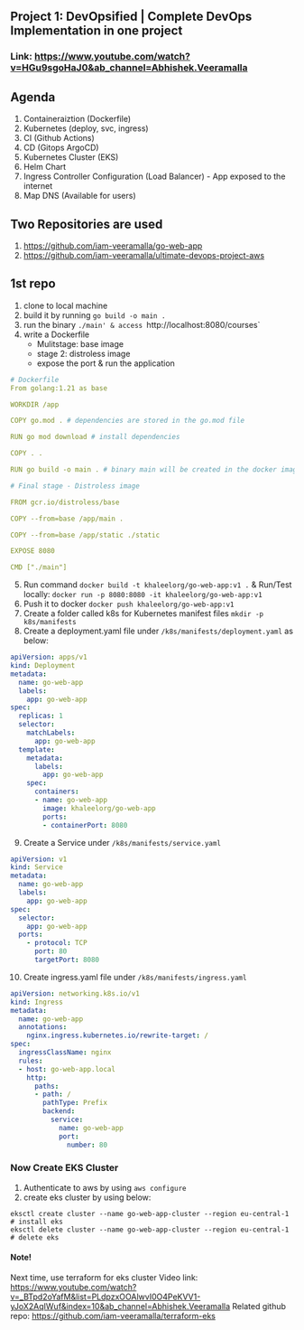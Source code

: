 ## Project 1: DevOpsified | Complete DevOps Implementation in one project
### Link: https://www.youtube.com/watch?v=HGu9sgoHaJ0&ab_channel=Abhishek.Veeramalla

## Agenda
1. Containeraiztion (Dockerfile)
2. Kubernetes (deploy, svc, ingress)
3. CI (Github Actions)
4. CD (Gitops ArgoCD)
5. Kubernetes Cluster (EKS)
6. Helm Chart
7. Ingress Controller Configuration (Load Balancer) - App exposed to the internet
8. Map DNS (Available for users)

## Two Repositories are used
1. https://github.com/iam-veeramalla/go-web-app
2. https://github.com/iam-veeramalla/ultimate-devops-project-aws 

## 1st repo
1. clone to local machine
2. build it by running `go build -o main .`
3. run the binary `./main' & access `http://localhost:8080/courses`
4. write a Dockerfile
    - Mulitstage: base image
    - stage 2: distroless image
    - expose the port & run the application
```yaml
# Dockerfile
From golang:1.21 as base 

WORKDIR /app

COPY go.mod . # dependencies are stored in the go.mod file

RUN go mod download # install dependencies

COPY . .

RUN go build -o main . # binary main will be created in the docker image

# Final stage - Distroless image

FROM gcr.io/distroless/base

COPY --from=base /app/main .

COPY --from=base /app/static ./static

EXPOSE 8080

CMD ["./main"]
```
5. Run command `docker build -t khaleelorg/go-web-app:v1 .` & Run/Test locally: `docker run -p 8080:8080 -it khaleelorg/go-web-app:v1`
6. Push it to docker `docker push khaleelorg/go-web-app:v1` 
7. Create a folder called k8s for Kubernetes manifest files `mkdir -p k8s/manifests`
8. Create a deployment.yaml file under `/k8s/manifests/deployment.yaml` as below:
```yaml
apiVersion: apps/v1
kind: Deployment
metadata:
  name: go-web-app
  labels:
    app: go-web-app
spec:
  replicas: 1
  selector:
    matchLabels:
      app: go-web-app
  template:
    metadata:
      labels:
        app: go-web-app
    spec:
      containers:
      - name: go-web-app
        image: khaleelorg/go-web-app
        ports:
        - containerPort: 8080
```
9. Create a Service under `/k8s/manifests/service.yaml`
```yaml
apiVersion: v1
kind: Service
metadata:
  name: go-web-app
  labels:
    app: go-web-app
spec:
  selector:
    app: go-web-app
  ports:
    - protocol: TCP
      port: 80
      targetPort: 8080
```
10. Create ingress.yaml file under `/k8s/manifests/ingress.yaml`
```yaml
apiVersion: networking.k8s.io/v1
kind: Ingress
metadata:
  name: go-web-app
  annotations:
    nginx.ingress.kubernetes.io/rewrite-target: /
spec:
  ingressClassName: nginx
  rules:
  - host: go-web-app.local
    http:
      paths:
      - path: /
        pathType: Prefix
        backend:
          service:
            name: go-web-app
            port:
              number: 80
```

### Now Create EKS Cluster
1. Authenticate to aws by using `aws configure`
2. create eks cluster by using below:
```shell
eksctl create cluster --name go-web-app-cluster --region eu-central-1 # install eks
eksctl delete cluster --name go-web-app-cluster --region eu-central-1 # delete eks
```

#### Note!
Next time, use terraform for eks cluster
Video link: https://www.youtube.com/watch?v=_BTpd2oYafM&list=PLdpzxOOAlwvI0O4PeKVV1-yJoX2AqIWuf&index=10&ab_channel=Abhishek.Veeramalla
Related github repo: https://github.com/iam-veeramalla/terraform-eks
